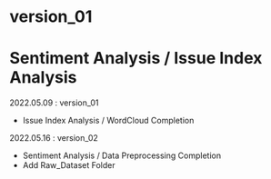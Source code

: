 # version_01
Sentiment Analysis / Issue Index Analysis
==================================================
2022.05.09 : version_01 
- Issue Index Analysis / WordCloud Completion

2022.05.16 : version_02
- Sentiment Analysis / Data Preprocessing Completion
- Add Raw_Dataset Folder
